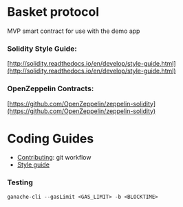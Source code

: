 # Basket protocol

MVP smart contract for use with the demo app

### Solidity Style Guide: ###
[http://solidity.readthedocs.io/en/develop/style-guide.html](http://solidity.readthedocs.io/en/develop/style-guide.html)

### OpenZeppelin Contracts: ###
[https://github.com/OpenZeppelin/zeppelin-solidity](https://github.com/OpenZeppelin/zeppelin-solidity)

# Coding Guides
- [Contributing](CONTRIBUTING.md): git workflow
- [Style guide](STYLE-GUIDE.md)

### Testing ###
```
ganache-cli --gasLimit <GAS_LIMIT> -b <BLOCKTIME>
```
